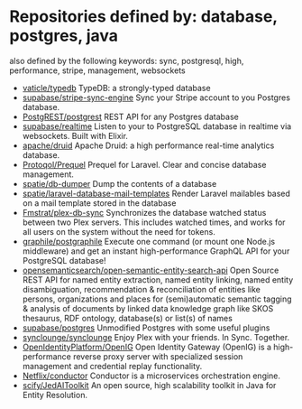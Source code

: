 # Repositories defined by: database, postgres, java

also defined by the following keywords: sync, postgresql, high, performance, stripe, management, websockets

- [vaticle/typedb](https://github.com/vaticle/typedb)
  TypeDB: a strongly-typed database
- [supabase/stripe-sync-engine](https://github.com/supabase/stripe-sync-engine)
  Sync your Stripe account to you Postgres database.
- [PostgREST/postgrest](https://github.com/PostgREST/postgrest)
  REST API for any Postgres database
- [supabase/realtime](https://github.com/supabase/realtime)
  Listen to your to PostgreSQL database in realtime via websockets. Built with Elixir.
- [apache/druid](https://github.com/apache/druid)
  Apache Druid: a high performance real-time analytics database.
- [Protoqol/Prequel](https://github.com/Protoqol/Prequel)
  Prequel for Laravel. Clear and concise database management.
- [spatie/db-dumper](https://github.com/spatie/db-dumper)
  Dump the contents of a database
- [spatie/laravel-database-mail-templates](https://github.com/spatie/laravel-database-mail-templates)
  Render Laravel mailables based on a mail template stored in the database
- [Fmstrat/plex-db-sync](https://github.com/Fmstrat/plex-db-sync)
  Synchronizes the database watched status between two Plex servers. This includes watched times, and works for all users on the system without the need for tokens.
- [graphile/postgraphile](https://github.com/graphile/postgraphile)
  Execute one command (or mount one Node.js middleware) and get an instant high-performance GraphQL API for your PostgreSQL database!
- [opensemanticsearch/open-semantic-entity-search-api](https://github.com/opensemanticsearch/open-semantic-entity-search-api)
  Open Source REST API for named entity extraction, named entity linking, named entity disambiguation, recommendation & reconciliation of entities like persons, organizations and places for (semi)automatic semantic tagging & analysis of documents by linked data knowledge graph like SKOS thesaurus, RDF ontology, database(s) or list(s) of names
- [supabase/postgres](https://github.com/supabase/postgres)
  Unmodified Postgres with some useful plugins
- [synclounge/synclounge](https://github.com/synclounge/synclounge)
  Enjoy Plex with your friends. In Sync. Together.
- [OpenIdentityPlatform/OpenIG](https://github.com/OpenIdentityPlatform/OpenIG)
  Open Identity Gateway (OpenIG) is a high-performance reverse proxy server with specialized session management and credential replay functionality.
- [Netflix/conductor](https://github.com/Netflix/conductor)
  Conductor is a microservices orchestration engine.
- [scify/JedAIToolkit](https://github.com/scify/JedAIToolkit)
  An open source, high scalability toolkit in Java for Entity Resolution.
